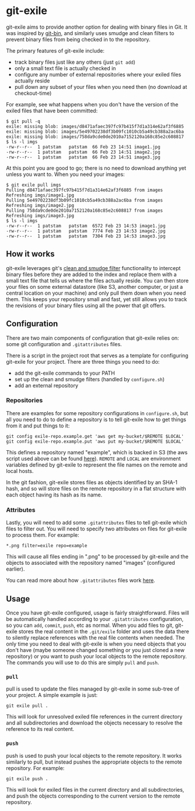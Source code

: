 # git-exile

git-exile aims to provide another option for dealing with binary files in Git. It was inspired by [git-bin](https://github.com/Mighty-M/git-bin), and similarly uses smudge and clean filters to prevent binary files from being checked in to the repository.

The primary features of git-exile include:
 - track binary files just like any others (just `git add`)
 - only a small text file is actually checked in
 - configure any number of external repositories where your exiled files actually reside
 - pull down any subset of your files when you need then (no download at checkout-time)

For example, see what happens when you don't have the version of the exiled files that have been committed:

    $ git pull -q
    exile: missing blob: images/d8471afaec397fc97b415f7d1a314e62af3f6885
    exile: missing blob: images/5e49702238df3b09fc1010cb5a49cb388a2ac6ba
    exile: missing blob: images/758da9cde0de2010a7152120a168c85e2c608817
    $ ls -l imgs
    -rw-r--r--  1 patstam	patstam	 66 Feb 23 14:51 image1.jpg
    -rw-r--r--  1 patstam	patstam	 66 Feb 23 14:51 image2.jpg
    -rw-r--r--  1 patstam	patstam	 66 Feb 23 14:51 image3.jpg
    
At this point you are good to go; there is no need to download anything yet unless you want to. When you need your images:
    
    $ git exile pull imgs
    Pulling d8471afaec397fc97b415f7d1a314e62af3f6885 from images
    Refreshing imgs/image1.jpg
    Pulling 5e49702238df3b09fc1010cb5a49cb388a2ac6ba from images
    Refreshing imgs/image2.jpg
    Pulling 758da9cde0de2010a7152120a168c85e2c608817 from images
    Refreshing imgs/image3.jpg
    $ ls -l imgs
    -rw-r--r--  1 patstam	patstam	 6572 Feb 23 14:53 image1.jpg
    -rw-r--r--  1 patstam	patstam	 7774 Feb 23 14:53 image2.jpg
    -rw-r--r--  1 patstam	patstam	 7304 Feb 23 14:53 image3.jpg

## How it works

git-exile leverages git's [clean and smudge filter](http://www.kernel.org/pub/software/scm/git/docs/gitattributes.html) functionality to intercept binary files before they are added to the index and replace them with a small text file that tells us where the files actually reside. You can then store your files on some external datastore (like S3, another computer, or just a central location on your machine) and only pull them down when you need them. This keeps your repository small and fast, yet still allows you to track the revisions of your binary files using all the power that git offers.

## Configuration

There are two main components of configuration that git-exile relies on: some git configuration and `.gitattributes` files.

There is a script in the project root that serves as a template for configuring git-exile for your project. There are three things you need to do:
 - add the git-exile commands to your PATH
 - set up the clean and smudge filters (handled by `configure.sh`)
 - add an external repository

### Repositories

There are examples for some repository configurations in `configure.sh`, but all you need to do to define a repository is to tell git-exile how to get things from it and put things to it:

    git config exile-repo.example.get 'aws get my-bucket/$REMOTE $LOCAL'
    git config exile-repo.example.put 'aws put my-bucket/$REMOTE $LOCAL'

This defines a repository named "example", which is backed in S3 (the aws script used above can be found [here](http://s3.amazonaws.com/doc/s3-example-code/s3-curl.zip)). `REMOTE` and `LOCAL` are environment variables defined by git-exile to represent the file names on the remote and local hosts.

In the git fashion, git-exile stores files as objects identified by an SHA-1 hash, and so will store files on the remote repository in a flat structure with each object having its hash as its name.

### Attributes

Lastly, you will need to add some `.gitattributes` files to tell git-exile which files to filter out. You will need to specify two attributes on files for git-exile to process them. For example:

    *.png filter=exile repo=example

This will cause all files ending in ".png" to be processed by git-exile and the objects to associated with the repository named "images" (configured earlier).

You can read more about how `.gitattributes` files work [here](http://www.kernel.org/pub/software/scm/git/docs/gitattributes.html).

## Usage

Once you have git-exile configured, usage is fairly straightforward. Files will be automatically handled according to your `.gitattributes` configuration, so you can `add`, `commit`, `push`, etc as normal. When you add files to git, git-exile stores the real content in the `.git/exile` folder and uses the data there to silently replace references with the real file contents when needed. The only time you need to deal with git-exile is when you need objects that you don't have (maybe someone changed something or you just cloned a new repository) or you want to push your local objects to the remote repository. The commands you will use to do this are simply `pull` and `push`.

### `pull`

pull is used to update the files managed by git-exile in some sub-tree of your project. A simple example is just:

    git exile pull .

This will look for unresolved exiled file references in the current directory and all subdirectories and download the objects necessary to resolve the reference to its real content.

### `push`

push is used to push your local objects to the remote repository. It works similarly to pull, but instead pushes the appropriate objects to the remote repository. For example:

    git exile push .

This will look for exiled files in the current directory and all subdirectories, and push the objects corresponding to the current version to the remote repository.
